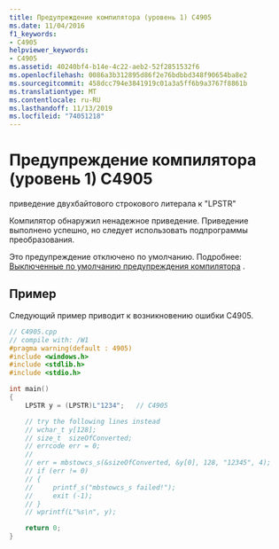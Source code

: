 ```yaml
---
title: Предупреждение компилятора (уровень 1) C4905
ms.date: 11/04/2016
f1_keywords:
- C4905
helpviewer_keywords:
- C4905
ms.assetid: 40240bf4-b14e-4c22-aeb2-52f2851532f6
ms.openlocfilehash: 0086a3b312895d86f2e76bdbbd348f90654ba8e2
ms.sourcegitcommit: 458dcc794e3841919c01a3a5ff6b9a3767f8861b
ms.translationtype: MT
ms.contentlocale: ru-RU
ms.lasthandoff: 11/13/2019
ms.locfileid: "74051218"
---
```

# <a name="compiler-warning-level-1-c4905"></a>Предупреждение компилятора (уровень 1) C4905

приведение двухбайтового строкового литерала к "LPSTR"

Компилятор обнаружил ненадежное приведение. Приведение выполнено успешно, но следует использовать подпрограммы преобразования.

Это предупреждение отключено по умолчанию. Подробнее: [Выключенные по умолчанию предупреждения компилятора](../../preprocessor/compiler-warnings-that-are-off-by-default.md) .

## <a name="example"></a>Пример

Следующий пример приводит к возникновению ошибки C4905.

```cpp
// C4905.cpp
// compile with: /W1
#pragma warning(default : 4905)
#include <windows.h>
#include <stdlib.h>
#include <stdio.h>

int main()
{
    LPSTR y = (LPSTR)L"1234";   // C4905

    // try the following lines instead
    // wchar_t y[128];
    // size_t  sizeOfConverted;
    // errcode err = 0;
    //
    // err = mbstowcs_s(&sizeOfConverted, &y[0], 128, "12345", 4);
    // if (err != 0)
    // {
    //     printf_s("mbstowcs_s failed!");
    //     exit (-1);
    // }
    // wprintf(L"%s\n", y);

    return 0;
}
```
